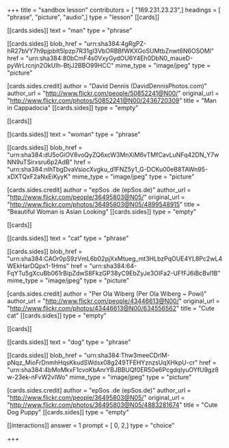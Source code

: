 +++
title = "sandbox lesson"
contributors = [ "169.231.23.23",]
headings = [ "phrase", "picture", "audio",]
type = "lesson"
[[cards]]

[[cards.sides]]
text = "man"
type = "phrase"

[[cards.sides]]
blob_href = "urn:sha384:4gRgPZ-hR27bVY7h9pjpbIt5Ipzp7R31gl3VbORBBfWKXGoSUMtbZnwt6N6OSOMl"
href = "urn:sha384:80bCmF4s0VxyGydOU6Y4Eh0DbN0_maueD-pyWrLrcnjn2OkUIh-BtjJ2BBO99HCC"
mime_type = "image/jpeg"
type = "picture"

[cards.sides.credit]
author = "David Dennis (DavidDennisPhotos.com)"
author_url = "http://www.flickr.com/people/50852241@N00/"
original_url = "http://www.flickr.com/photos/50852241@N00/2436720309"
title = "Man in Cappadocia"
[[cards.sides]]
type = "empty"

[[cards]]

[[cards.sides]]
text = "woman"
type = "phrase"

[[cards.sides]]
blob_href = "urn:sha384:dU5oGiOV8voQyZQ6xcW3MnXiM6vTMfCavLuNFq42DN_Y7wNN9uTSirxsru6p2AdB"
href = "urn:sha384:nlhTbgDvaVsiocXvgku_d1FNZ5y1_G-DCKu00eB8TAWn95-xDXTQxF2aNxEiKyyK"
mime_type = "image/jpeg"
type = "picture"

[cards.sides.credit]
author = "epSos .de (epSos.de)"
author_url = "http://www.flickr.com/people/36495803@N05/"
original_url = "http://www.flickr.com/photos/36495803@N05/4899548915"
title = "Beautiful Woman is Asian Looking"
[[cards.sides]]
type = "empty"

[[cards]]

[[cards.sides]]
text = "cat"
type = "phrase"

[[cards.sides]]
blob_href = "urn:sha384:CAOr0pS9zVmL6b02pjXxMtueg_mt3HLbzPqOUE4YL8Pc2wL4WEkHarDQpx1-1Hms"
href = "urn:sha384:64-FqYTu5gXcuBb061rBipZdwS8FkzGP38yC9EbZyJe3OIFa2-UFfFJ6iBcBvl1B"
mime_type = "image/jpeg"
type = "picture"

[cards.sides.credit]
author = "Per Ola Wiberg (Per Ola Wiberg ~ Powi)"
author_url = "http://www.flickr.com/people/43446613@N00/"
original_url = "http://www.flickr.com/photos/43446613@N00/634556562"
title = "Cute cat"
[[cards.sides]]
type = "empty"

[[cards]]

[[cards.sides]]
text = "dog"
type = "phrase"

[[cards.sides]]
blob_href = "urn:sha384:Thw3meeCDrlM-pNqz_MioFrDnmhHqsKkudSWdsx08g249TFEHYznzsUqXHkpU-cr"
href = "urn:sha384:4bMoMkxF1cvoKbAnrYBJBBUQf0ER50e6PcgdqIyuOYfU9gz8w-23ek-nFvW2vIWo"
mime_type = "image/jpeg"
type = "picture"

[cards.sides.credit]
author = "epSos .de (epSos.de)"
author_url = "http://www.flickr.com/people/36495803@N05/"
original_url = "http://www.flickr.com/photos/36495803@N05/4883281674"
title = "Cute Dog Puppy"
[[cards.sides]]
type = "empty"

[[interactions]]
answer = 1
prompt = [ 0, 2,]
type = "choice"

+++
